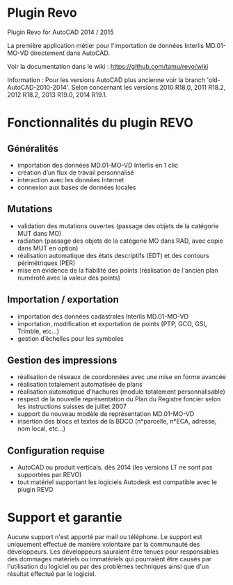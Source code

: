# Plugin Revo
Plugin Revo for AutoCAD 2014 / 2015

La première application métier pour l'importation de données Interlis MD.01-MO-VD directement dans AutoCAD.

Voir la documentation dans le wiki :  https://github.com/tamu/revo/wiki

Information : Pour les versions AutoCAD plus ancienne voir la branch 'old-AutoCAD-2010-2014'. Selon concernant les versions 
2010 R18.0, 2011 R18.2, 2012 R18.2, 2013 R19.0, 2014 R19.1.

# Fonctionnalités du plugin REVO
## Généralités
- importation des données MD.01-MO-VD Interlis en 1 clic
- création d’un flux de travail personnalisé
- interaction avec les données Internet
- connexion aux bases de données locales

## Mutations
- validation des mutations ouvertes (passage des objets de la catégorie MUT dans MO)
- radiation (passage des objets de la catégorie MO dans RAD, avec copie dans MUT en option)
- réalisation automatique des états descriptifs (EDT) et des contours périmétriques (PER)
- mise en évidence de la fiabilité des points (réalisation de l'ancien plan numéroté avec la valeur des points)
## Importation / exportation
- importation des données cadastrales Interlis MD.01-MO-VD
- importation, modification et exportation de points (PTP, GCO, GSI, Trimble, etc...)
- gestion d’échelles pour les symboles

## Gestion des impressions
- réalisation de réseaux de coordonnées avec une mise en forme avancée
- réalisation totalement automatisée de plans
- réalisation automatique d'hachures (module totalement personnalisable)
- respect de la nouvelle représentation du Plan du Registre foncier selon les instructions suisses de juillet 2007
- support du nouveau modèle de représentation MD.01-MO-VD
- insertion des blocs et textes de la BDCO (n°parcelle, n°ECA, adresse, nom local, etc...)

## Configuration requise
- AutoCAD ou produit verticals, dès 2014 (les versions LT ne sont pas supportées par REVO)
- tout matériel supportant les logiciels Autodesk est compatible avec le plugin REVO

# Support et garantie
Aucune support n'est apporté par mail ou téléphone. Le support est uniquement effectué de manière volontaire par la communauté des développeurs. Les développeurs sauraient être tenues pour responsables des dommages matériels ou immatériels qui pourraient être causés par l'utilisation du logiciel ou par des problèmes techniques ainsi que d'un résultat effectué par le logiciel.
